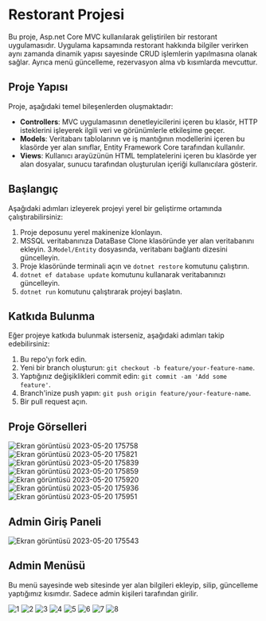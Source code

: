 # Restorant Projesi

Bu proje, Asp.net Core MVC kullanılarak geliştirilen bir restorant  uygulamasıdır. Uygulama kapsamında restorant hakkında bilgiler verirken aynı zamanda dinamik yapısı sayesinde CRUD işlemlerin yapılmasına olanak sağlar. Ayrıca menü güncelleme, rezervasyon alma vb kısımlarda mevcuttur. 

## Proje Yapısı

Proje, aşağıdaki temel bileşenlerden oluşmaktadır:

- **Controllers**: MVC uygulamasının denetleyicilerini içeren bu klasör, HTTP isteklerini işleyerek ilgili veri ve görünümlerle etkileşime geçer.
- **Models**: Veritabanı tablolarının ve iş mantığının modellerini içeren bu klasörde yer alan sınıflar, Entity Framework Core tarafından kullanılır.
- **Views**: Kullanıcı arayüzünün HTML templatelerini içeren bu klasörde yer alan dosyalar, sunucu tarafından oluşturulan içeriği kullanıcılara gösterir.


## Başlangıç

Aşağıdaki adımları izleyerek projeyi yerel bir geliştirme ortamında çalıştırabilirsiniz:

1. Proje deposunu yerel makinenize klonlayın.
2. MSSQL veritabanınıza DataBase Clone klasöründe yer alan veritabanını ekleyin.
3.`Model/Entity` dosyasında, veritabanı bağlantı dizesini güncelleyin.
4. Proje klasöründe terminali açın ve `dotnet restore` komutunu çalıştırın.
5. `dotnet ef database update` komutunu kullanarak veritabanınızı güncelleyin.
6. `dotnet run` komutunu çalıştırarak projeyi başlatın.

## Katkıda Bulunma

Eğer projeye katkıda bulunmak isterseniz, aşağıdaki adımları takip edebilirsiniz:

1. Bu repo'yı fork edin.
2. Yeni bir branch oluşturun: `git checkout -b feature/your-feature-name`.
3. Yaptığınız değişiklikleri commit edin: `git commit -am 'Add some feature'`.
4. Branch'inize push yapın: `git push origin feature/your-feature-name`.
5. Bir pull request açın.

## Proje Görselleri

![Ekran görüntüsü 2023-05-20 175758](https://github.com/samettuzuner/Restaurant_Project.Mvc/assets/23364666/219aea9e-fd41-4fa1-a15f-89497497074d)
![Ekran görüntüsü 2023-05-20 175821](https://github.com/samettuzuner/Restaurant_Project.Mvc/assets/23364666/a511d71b-55fa-4eed-8086-ce09858b6cb2)
![Ekran görüntüsü 2023-05-20 175839](https://github.com/samettuzuner/Restaurant_Project.Mvc/assets/23364666/ae6bbfd4-cd23-4d6a-b84a-27630145fbe1)
![Ekran görüntüsü 2023-05-20 175859](https://github.com/samettuzuner/Restaurant_Project.Mvc/assets/23364666/4d5d7d3c-3d63-4821-89da-345c41e88524)
![Ekran görüntüsü 2023-05-20 175920](https://github.com/samettuzuner/Restaurant_Project.Mvc/assets/23364666/7c797bf4-9c8d-4f2b-82df-bf873612b56b)
![Ekran görüntüsü 2023-05-20 175936](https://github.com/samettuzuner/Restaurant_Project.Mvc/assets/23364666/f5a31cf5-4f38-469f-a85c-056fd8b921e9)
![Ekran görüntüsü 2023-05-20 175951](https://github.com/samettuzuner/Restaurant_Project.Mvc/assets/23364666/31e59ea2-f4af-466d-8067-7e4e7dd98f4b)

## Admin Giriş Paneli

![Ekran görüntüsü 2023-05-20 175543](https://github.com/samettuzuner/Restaurant_Project.Mvc/assets/23364666/da49b0f3-4521-4780-95ba-79fcbb0f1cf8)

## Admin Menüsü

Bu menü sayesinde web sitesinde yer alan bilgileri ekleyip, silip, güncelleme yaptığımız kısımdır. Sadece admin kişileri tarafından girilir.

![1](https://github.com/samettuzuner/Restaurant_Project.Mvc/assets/23364666/fac2e12f-d18f-47e4-87fd-430871c464cc)
![2](https://github.com/samettuzuner/Restaurant_Project.Mvc/assets/23364666/1be4d04b-feba-4cbe-b031-2f9053a06798)
![3](https://github.com/samettuzuner/Restaurant_Project.Mvc/assets/23364666/7dc677be-3a9d-41ba-b97b-3a42e3f841dd)
![4](https://github.com/samettuzuner/Restaurant_Project.Mvc/assets/23364666/22e656ce-ff54-46ef-b860-c5b28065ebf6)
![5](https://github.com/samettuzuner/Restaurant_Project.Mvc/assets/23364666/49f4cbd7-5cfa-47b4-9338-4a4fa0c4af0c)
![6](https://github.com/samettuzuner/Restaurant_Project.Mvc/assets/23364666/760ae16d-56df-4210-a81c-c7719557e5f4)
![7](https://github.com/samettuzuner/Restaurant_Project.Mvc/assets/23364666/12f9564b-6db4-457f-8e89-b82a5d37d750)
![8](https://github.com/samettuzuner/Restaurant_Project.Mvc/assets/23364666/76a52708-d5c7-4cfc-8286-bcacfeb80e68)




